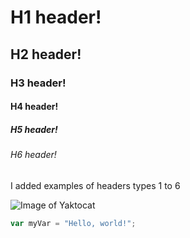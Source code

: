 # H1 header!
## H2 header!
### H3 header!
#### H4 header!
##### H5 header!
###### H6 header!


I added examples of headers types 1 to 6

![Image of Yaktocat](https://octodex.github.com/images/yaktocat.png)


``` javascript
var myVar = "Hello, world!";
```

